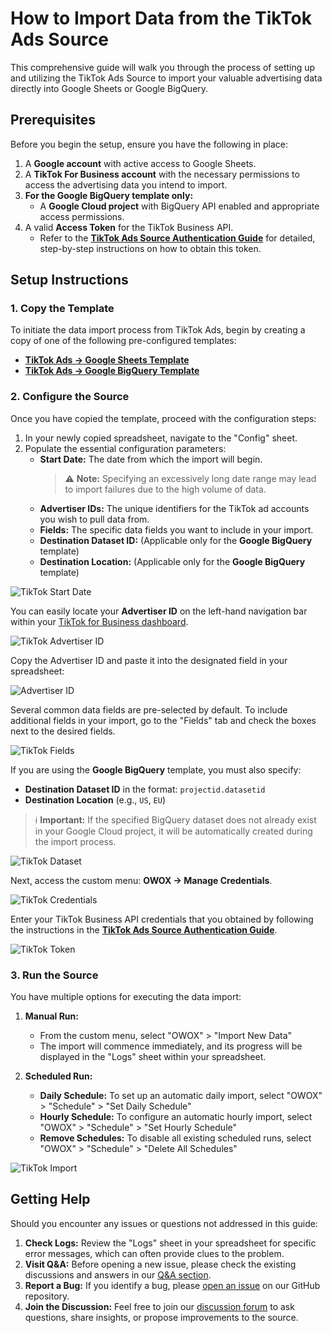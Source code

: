 # How to Import Data from the TikTok Ads Source

This comprehensive guide will walk you through the process of setting up and utilizing the TikTok Ads Source to import your valuable advertising data directly into Google Sheets or Google BigQuery.

## Prerequisites

Before you begin the setup, ensure you have the following in place:

1. A **Google account** with active access to Google Sheets.
2. A **TikTok For Business account** with the necessary permissions to access the advertising data you intend to import.
3. **For the Google BigQuery template only:**
    * A **Google Cloud project** with BigQuery API enabled and appropriate access permissions.
4. A valid **Access Token** for the TikTok Business API.
    * Refer to the [**TikTok Ads Source Authentication Guide**](CREDENTIALS.md) for detailed, step-by-step instructions on how to obtain this token.

## Setup Instructions

### 1. Copy the Template

To initiate the data import process from TikTok Ads, begin by creating a copy of one of the following pre-configured templates:

* [**TikTok Ads → Google Sheets Template**](https://docs.google.com/spreadsheets/d/15AujaJ_x-ibEqs2u3DwvC8qV0hYC7oO1b1LGLEen1mQ/copy)
* [**TikTok Ads → Google BigQuery Template**](https://docs.google.com/spreadsheets/d/1I7cThXo24rwaQgx2H2Jsh0Z5Acv2ydh7bDtdEP8mBEQ/copy)

### 2. Configure the Source

Once you have copied the template, proceed with the configuration steps:

1. In your newly copied spreadsheet, navigate to the "Config" sheet.
2. Populate the essential configuration parameters:
    * **Start Date:** The date from which the import will begin.
        > ⚠️ **Note:** Specifying an excessively long date range may lead to import failures due to the high volume of data.
    * **Advertiser IDs:** The unique identifiers for the TikTok ad accounts you wish to pull data from.
    * **Fields:** The specific data fields you want to include in your import.
    * **Destination Dataset ID:** (Applicable only for the **Google BigQuery** template)
    * **Destination Location:** (Applicable only for the **Google BigQuery** template)

![TikTok Start Date](res/tiktok_startdate.png)

You can easily locate your **Advertiser ID** on the left-hand navigation bar within your [TikTok for Business dashboard](https://ads.tiktok.com/).

![TikTok Advertiser ID](res/tiktok_advid.png)

Copy the Advertiser ID and paste it into the designated field in your spreadsheet:

![Advertiser ID](res/tiktok_pasteid.png)

Several common data fields are pre-selected by default. To include additional fields in your import, go to the "Fields" tab and check the boxes next to the desired fields.

![TikTok Fields](res/tiktok_fields.png)

If you are using the **Google BigQuery** template, you must also specify:

* **Destination Dataset ID** in the format: `projectid.datasetid`
* **Destination Location** (e.g., `US`, `EU`)

> ℹ️ **Important:** If the specified BigQuery dataset does not already exist in your Google Cloud project, it will be automatically created during the import process.

![TikTok Dataset](res/tiktok_dataset.png)

Next, access the custom menu: **OWOX → Manage Credentials**.

![TikTok Credentials](res/tiktok_credentials.png)

Enter your TikTok Business API credentials that you obtained by following the instructions in the [**TikTok Ads Source Authentication Guide**](CREDENTIALS.md).

![TikTok Token](res/tiktok_token.png)

### 3. Run the Source

You have multiple options for executing the data import:

1. **Manual Run:**
    * From the custom menu, select "OWOX" > "Import New Data"
    * The import will commence immediately, and its progress will be displayed in the "Logs" sheet within your spreadsheet.

2. **Scheduled Run:**
    * **Daily Schedule:** To set up an automatic daily import, select "OWOX" > "Schedule" > "Set Daily Schedule"
    * **Hourly Schedule:** To configure an automatic hourly import, select "OWOX" > "Schedule" > "Set Hourly Schedule"
    * **Remove Schedules:** To disable all existing scheduled runs, select "OWOX" > "Schedule" > "Delete All Schedules"

![TikTok Import](res/tiktok_import.png)

## Getting Help

Should you encounter any issues or questions not addressed in this guide:

1. **Check Logs:** Review the "Logs" sheet in your spreadsheet for specific error messages, which can often provide clues to the problem.
2. **Visit Q&A:** Before opening a new issue, please check the existing discussions and answers in our [Q&A section](https://github.com/OWOX/owox-data-marts/discussions/categories/q-a).
3. **Report a Bug:** If you identify a bug, please [open an issue](https://github.com/OWOX/owox-data-marts/issues) on our GitHub repository.
4. **Join the Discussion:** Feel free to join our [discussion forum](https://github.com/OWOX/owox-data-marts/discussions) to ask questions, share insights, or propose improvements to the source.
